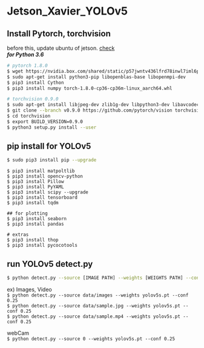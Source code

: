 # Jetson_Xavier_YOLOv5


## Install Pytorch, torchvision
before this, update ubuntu of jetson. [check](https://forums.developer.nvidia.com/t/pytorch-for-jetson-version-1-8-0-now-available/72048)  
***for Python 3.6***
```bash
# pytorch 1.8.0
$ wget https://nvidia.box.com/shared/static/p57jwntv436lfrd78inwl7iml6p13fzh.whl -O torch-1.8.0-cp36-cp36m-linux_aarch64.whl
$ sudo apt-get install python3-pip libopenblas-base libopenmpi-dev 
$ pip3 install Cython
$ pip3 install numpy torch-1.8.0-cp36-cp36m-linux_aarch64.whl
```
```bash
# torchvision 0.9.0
$ sudo apt-get install libjpeg-dev zlib1g-dev libpython3-dev libavcodec-dev libavformat-dev libswscale-dev
$ git clone --branch v0.9.0 https://github.com/pytorch/vision torchvision
$ cd torchvision
$ export BUILD_VERSION=0.9.0
$ python3 setup.py install --user
```

## pip install for YOLOv5
```bash
$ sudo pip3 install pip --upgrade
```
```base
$ pip3 install matpoltlib
$ pip3 install opencv-python
$ pip3 install Pillow
$ pip3 install PyYAML
$ pip3 install scipy --upgrade
$ pip3 install tensorboard
$ pip3 install tqdm

## for plotting
$ pip3 install seaborn
$ pip3 install pandas

# extras
$ pip3 install thop
$ pip3 install pycocotools
```

## run YOLOv5 detect.py
```bash
$ python detect.py --source [IMAGE PATH] --weights [WEIGHTS PATH] --conf 0.25
```
ex) 
Images, Video  
`$ python detect.py --source data/images --weights yolov5s.pt --conf 0.25`  
`$ python detect.py --source data/sample.jpg --weights yolov5s.pt --conf 0.25`  
`$ python detect.py --source data/sample.mp4 --weights yolov5s.pt --conf 0.25`  

webCam  
`$ python detect.py --source 0 --weights yolov5s.pt --conf 0.25`  
